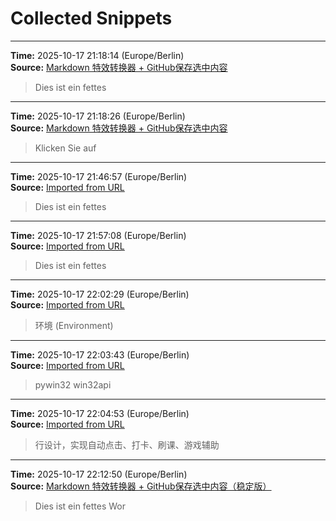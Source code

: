 # Collected Snippets


---
**Time:** 2025-10-17 21:18:14 (Europe/Berlin)  
**Source:** [Markdown 特效转换器 + GitHub保存选中内容](file:///E:/code_new/2025_study/uploadgithub.html)

> Dies ist ein fettes


---
**Time:** 2025-10-17 21:18:26 (Europe/Berlin)  
**Source:** [Markdown 特效转换器 + GitHub保存选中内容](file:///E:/code_new/2025_study/uploadgithub.html)

> Klicken Sie auf


---
**Time:** 2025-10-17 21:46:57 (Europe/Berlin)  
**Source:** [Imported from URL](https://github.com/kay-cottage/Note_API_Repository/blob/main/notes/2025-10-17.md)

> Dies ist ein fettes


---
**Time:** 2025-10-17 21:57:08 (Europe/Berlin)  
**Source:** [Imported from URL](https://github.com/kay-cottage/Note_API_Repository/blob/main/notes/2025-10-17.md)

> Dies ist ein fettes


---
**Time:** 2025-10-17 22:02:29 (Europe/Berlin)  
**Source:** [Imported from URL](https://github.com/kay-cottage/Common_Automated_Scripts_Utils/blob/main/README.md)

> 环境 (Environment)


---
**Time:** 2025-10-17 22:03:43 (Europe/Berlin)  
**Source:** [Imported from URL](https://github.com/kay-cottage/Common_Automated_Scripts_Utils/blob/main/README.md)

> pywin32 win32api


---
**Time:** 2025-10-17 22:04:53 (Europe/Berlin)  
**Source:** [Imported from URL](https://github.com/kay-cottage/Common_Automated_Scripts_Utils/blob/main/README.md)

> 行设计，实现自动点击、打卡、刷课、游戏辅助


---
**Time:** 2025-10-17 22:12:50 (Europe/Berlin)  
**Source:** [Markdown 特效转换器 + GitHub保存选中内容（稳定版）](file:///E:/code_new/2025_study/uploadgithub3.html)

> Dies ist ein fettes Wor
